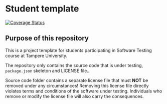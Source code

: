 # Student template

[![Coverage Status](https://coveralls.io/repos/github/Iqra4224/Testing-part2/badge.svg)](https://coveralls.io/github/Iqra4224/Testing-part2)

## Purpose of this repository

This is a project template for students participating in Software Testing course
at Tampere University.

The repository only contains the source code that is under testing, `package.json` skeleton
and LICENSE file..

Source code folder contains a separate license file that must **NOT** be removed under any circumstances!
Removing this license file directly violates terms and conditions of the software under testing.
Individuals who remove or modify the license file will also carry the consequences.



